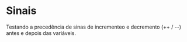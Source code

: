 # Sinais

Testando a precedência de sinas de incrementeo e decremento (++ / --) antes e depois das variáveis.
